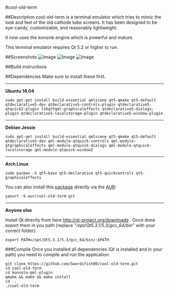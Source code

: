 #cool-old-term

##Description
cool-old-term is a terminal emulator which tries to mimic the look and feel of the old cathode tube screens.
It has been designed to be eye-candy, customizable, and reasonably lightweight.

It now uses the konsole engine which is powerful and mature.

This terminal emulator requires Qt 5.2 or higher to run.

##Screenshots
![Image](<http://i.imgur.com/NUfvnlu.png>)
![Image](<http://i.imgur.com/4LpfLF8.png>)
![Image](<http://i.imgur.com/MMmM6Ht.png>)

##Build instructions

##Dependencies
Make sure to install these first.

---

**Ubuntu 14.04**

    sudo apt-get install build-essential qmlscene qt5-qmake qt5-default qtdeclarative5-dev qtdeclarative5-controls-plugin qtdeclarative5-qtquick2-plugin libqt5qml-graphicaleffects qtdeclarative5-dialogs-plugin qtdeclarative5-localstorage-plugin qtdeclarative5-window-plugin

---

**Debian Jessie**

    sudo apt-get install build-essential qmlscene qt5-qmake qt5-default qtdeclarative5-dev qml-module-qtquick-controls qml-module-qtgraphicaleffects qml-module-qtquick-dialogs qml-module-qtquick-localstorage qml-module-qtquick-window2

---

**Arch Linux**

    sudo pacman -S qt5-base qt5-declarative qt5-quickcontrols qt5-graphicaleffects
    
You can also install this [package](https://aur.archlinux.org/packages/cool-old-term-git/) directly via the [AUR](https://aur.archlinux.org):

    yaourt -S aur/cool-old-term-git

---

**Anyone else**

Install Qt directly from here http://qt-project.org/downloads . Once done export them in you path (replace "_/opt/Qt5.3.1/5.3/gcc_64/bin_" with your correct folder):
    
    export PATH=/opt/Qt5.3.1/5.3/gcc_64/bin/:$PATH

###Compile
Once you installed all dependencies (Qt is installed and in your path) you need to compile and run the application: 

    git clone https://github.com/Swordifish90/cool-old-term.git
    cd cool-old-term
    cd konsole-qml-plugin
    qmake && make && make install
    cd ..
    ./cool-old-term
